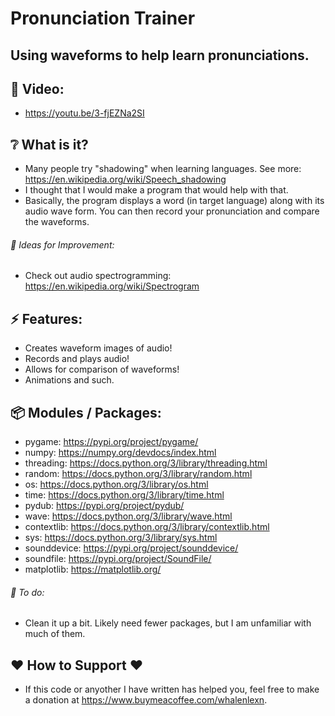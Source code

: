 # Pronunciation Trainer

## Using waveforms to help learn pronunciations.

## :cinema: Video:
* https://youtu.be/3-fjEZNa2SI

## :grey_question: What is it?
* Many people try "shadowing" when learning languages. See more: https://en.wikipedia.org/wiki/Speech_shadowing
* I thought that I would make a program that would help with that. 
* Basically, the program displays a word (in target language) along with its audio wave form. You can then record your pronunciation and compare the waveforms.

###### :seedling: Ideas for Improvement:
* Check out audio spectrogramming: https://en.wikipedia.org/wiki/Spectrogram
## :zap: Features:
* Creates waveform images of audio!
* Records and plays audio!
* Allows for comparison of waveforms!
* Animations and such.

## :package: Modules / Packages:
* pygame: https://pypi.org/project/pygame/
* numpy: https://numpy.org/devdocs/index.html
* threading: https://docs.python.org/3/library/threading.html
* random: https://docs.python.org/3/library/random.html
* os: https://docs.python.org/3/library/os.html
* time: https://docs.python.org/3/library/time.html
* pydub: https://pypi.org/project/pydub/
* wave: https://docs.python.org/3/library/wave.html
* contextlib: https://docs.python.org/3/library/contextlib.html
* sys: https://docs.python.org/3/library/sys.html
* sounddevice: https://pypi.org/project/sounddevice/
* soundfile: https://pypi.org/project/SoundFile/
* matplotlib: https://matplotlib.org/


###### :hammer: To do:
* Clean it up a bit. Likely need fewer packages, but I am unfamiliar with much of them.

## ❤️ How to Support ❤️
- If this code or anyother I have written has helped you, feel free to make a donation at https://www.buymeacoffee.com/whalenlexn.
